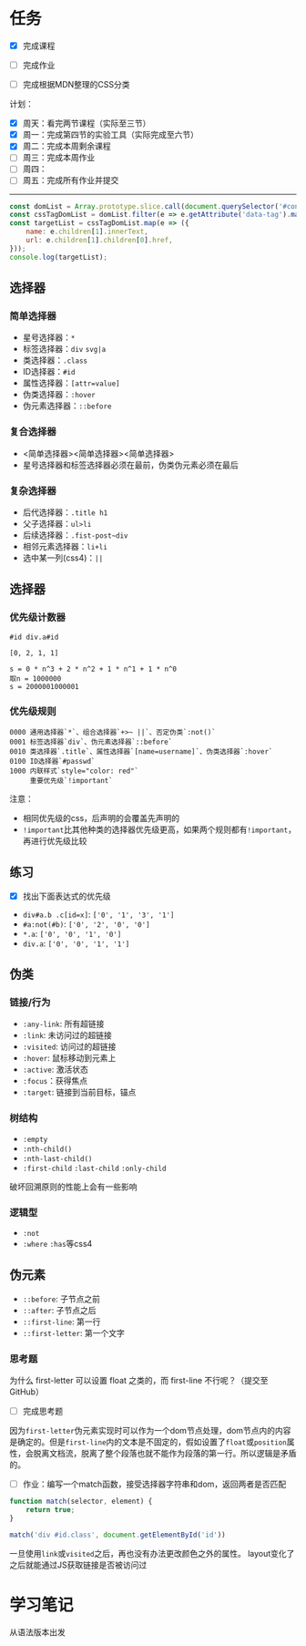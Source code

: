 # 任务
- [x] 完成课程
- [ ] 完成作业
- [ ] 完成根据MDN整理的CSS分类


计划：
- [x] 周天：看完两节课程（实际至三节）
- [x] 周一：完成第四节的实验工具（实际完成至六节）
- [x] 周二：完成本周剩余课程
- [ ] 周三：完成本周作业
- [ ] 周四：
- [ ] 周五：完成所有作业并提交
---

```javascript
const domList = Array.prototype.slice.call(document.querySelector('#container').children);
const cssTagDomList = domList.filter(e => e.getAttribute('data-tag').match(/css/));
const targetList = cssTagDomList.map(e => ({
    name: e.children[1].innerText,
    url: e.children[1].children[0].href,
}));
console.log(targetList);
```

## 选择器
### 简单选择器
- 星号选择器：`*`
- 标签选择器：`div` `svg|a`
- 类选择器：`.class`
- ID选择器：`#id`
- 属性选择器：`[attr=value]`
- 伪类选择器：`:hover`
- 伪元素选择器：`::before`

### 复合选择器
- <简单选择器><简单选择器><简单选择器>
- 星号选择器和标签选择器必须在最前，伪类伪元素必须在最后

### 复杂选择器
- 后代选择器：`.title h1`
- 父子选择器：`ul>li`
- 后续选择器：`.fist-post~div`
- 相邻元素选择器：`li+li`
- 选中某一列(css4)：`||`


## 选择器

### 优先级计数器
```
#id div.a#id

[0, 2, 1, 1]

s = 0 * n^3 + 2 * n^2 + 1 * n^1 + 1 * n^0
取n = 1000000
s = 2000001000001
```
### 优先级规则
```
0000 通用选择器`*`、组合选择器`+>~ ||`、否定伪类`:not()`
0001 标签选择器`div`、伪元素选择器`::before`
0010 类选择器`.title`、属性选择器`[name=username]`、伪类选择器`:hover`
0100 ID选择器`#passwd`
1000 内联样式`style="color: red"`
     重要优先级`!important`
```
注意：
- 相同优先级的css，后声明的会覆盖先声明的
- `!important`比其他种类的选择器优先级更高，如果两个规则都有`!important`，再进行优先级比较


## 练习
- [x] 找出下面表达式的优先级

- `div#a.b .c[id=x]`: `['0', '1', '3', '1']`
- `#a:not(#b)`: `['0', '2', '0', '0']`
- `*.a`: `['0', '0', '1', '0']`
- `div.a`: `['0', '0', '1', '1']`

## 伪类
### 链接/行为
- `:any-link`: 所有超链接
- `:link`: 未访问过的超链接
- `:visited`: 访问过的超链接
- `:hover`: 鼠标移动到元素上
- `:active`: 激活状态
- `:focus`：获得焦点
- `:target`: 链接到当前目标，锚点

### 树结构
- `:empty`
- `:nth-child()`
- `:nth-last-child()`
- `:first-child` `:last-child` `:only-child`

破坏回溯原则的性能上会有一些影响

### 逻辑型
- `:not`
- `:where` `:has`等css4

## 伪元素
- `::before`: 子节点之前
- `::after`: 子节点之后
- `::first-line`: 第一行
- `::first-letter`: 第一个文字

### 思考题
为什么 first-letter 可以设置 float 之类的，而 first-line 不行呢？（提交至 GitHub）

- [ ] 完成思考题

因为`first-letter`伪元素实现时可以作为一个dom节点处理，dom节点内的内容是确定的。但是`first-line`内的文本是不固定的，假如设置了`float`或`position`属性，会脱离文档流，脱离了整个段落也就不能作为段落的第一行。所以逻辑是矛盾的。


- [ ] 作业：编写一个match函数，接受选择器字符串和dom，返回两者是否匹配

```javascript
function match(selector, element) {
    return true;
}

match('div #id.class', document.getElementById('id'))
```


一旦使用`link`或`visited`之后，再也没有办法更改颜色之外的属性。
layout变化了之后就能通过JS获取链接是否被访问过




# 学习笔记
从语法版本出发


